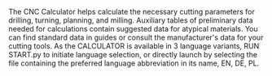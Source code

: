The CNC Calculator helps calculate the necessary cutting parameters for drilling, turning, planning, and milling. 
Auxiliary tables of preliminary data needed for calculations contain suggested data for atypical materials. 
You can find standard data in guides or consult the manufacturer's data for your cutting tools. 
As the CALCULATOR is available in 3 language variants, RUN START.py to initiate language selection, or directly launch by selecting the file containing the preferred language abbreviation in its name, EN, DE, PL.
